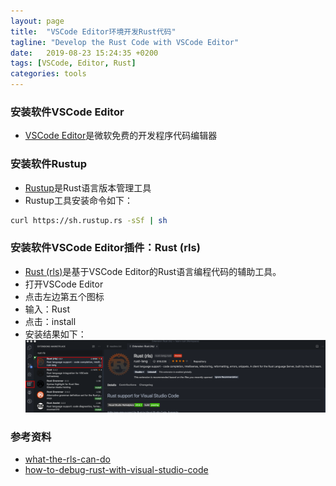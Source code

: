 ```yaml
---
layout: page
title:  "VSCode Editor环境开发Rust代码"
tagline: "Develop the Rust Code with VSCode Editor"
date:   2019-08-23 15:24:35 +0200
tags: [VSCode, Editor, Rust]
categories: tools
---
```


### 安装软件VSCode Editor
- [VSCode Editor](https://code.visualstudio.com/)是微软免费的开发程序代码编辑器

### 安装软件Rustup
- [Rustup](https://www.rust-lang.org/learn/get-started)是Rust语言版本管理工具
- Rustup工具安装命令如下：
```bash
curl https://sh.rustup.rs -sSf | sh
```

### 安装软件VSCode Editor插件：Rust (rls)
- [Rust (rls)](https://marketplace.visualstudio.com/items?itemName=rust-lang.rust)是基于VSCode Editor的Rust语言编程代码的辅助工具。
- 打开VSCode Editor
- 点击左边第五个图标
- 输入：Rust
- 点击：install
- 安装结果如下：
  ![assets](/assets/images/Screenshot-26-08-2019-18-50.png)

### 参考资料
- [what-the-rls-can-do](https://ncameron.org/blog/what-the-rls-can-do/)
- [how-to-debug-rust-with-visual-studio-code](https://www.forrestthewoods.com/blog/how-to-debug-rust-with-visual-studio-code/)

